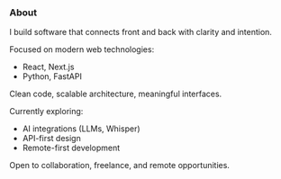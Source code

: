 ### About

I build software that connects front and back with clarity and intention.

Focused on modern web technologies:
- React, Next.js
- Python, FastAPI

Clean code, scalable architecture, meaningful interfaces.

Currently exploring:
- AI integrations (LLMs, Whisper)
- API-first design
- Remote-first development

Open to collaboration, freelance, and remote opportunities.
